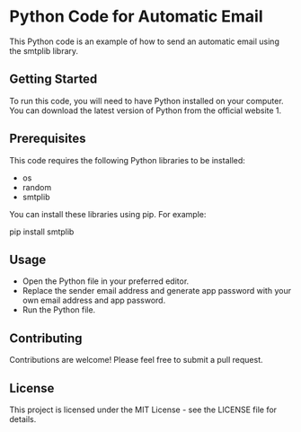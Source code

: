 # Python Code for Automatic Email
This Python code is an example of how to send an automatic email using the smtplib library.

## Getting Started
To run this code, you will need to have Python installed on your computer. You can download the latest version of Python from the official website 1.

## Prerequisites
This code requires the following Python libraries to be installed:

- os
- random
- smtplib

You can install these libraries using pip. For example:

pip install smtplib

## Usage
- Open the Python file in your preferred editor.
- Replace the sender email address and generate app password with your own email address and app password.
- Run the Python file.

## Contributing
Contributions are welcome! Please feel free to submit a pull request.

## License
This project is licensed under the MIT License - see the LICENSE file for details.
